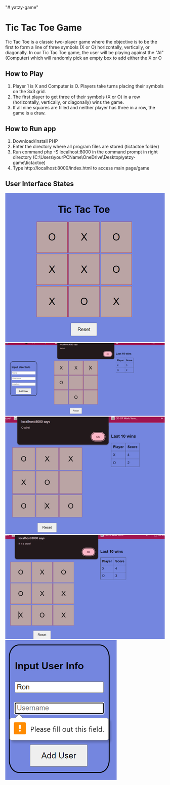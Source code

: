 "# yatzy-game" 
# Tic Tac Toe Game

Tic Tac Toe is a classic two-player game where the objective is to be the first to form a line of three symbols (X or O) horizontally, vertically, or diagonally. In our Tic Tac Toe game, the user will be playing against the "AI" (Computer) which will randomly pick an empty box to add either the X or O

## How to Play
1. Player 1 is X and Computer is O. Players take turns placing their symbols on the 3x3 grid.
2. The first player to get three of their symbols (X or O) in a row (horizontally, vertically, or diagonally) wins the game.
3. If all nine squares are filled and neither player has three in a row, the game is a draw.

## How to Run app
1. Download/Install PHP
2. Enter the directory where all program files are stored (tictactoe folder)
3. Run command php -S localhost:8000 in the command prompt in right directory (C:\Users\yourPCName\OneDrive\Desktop\yatzy-game\tictactoe)
4. Type http://localhost:8000/index.html to access main page/game

## User Interface States
![Main Menu](./docs/design_system/main_menu.png)
![XWINS](./docs/design_system/xwins.png)
![OWINS](./docs/design_system/owins.png)
![DRAW](./docs/design_system/draw.png)
![incomplete Sign Up](./docs/design_system/incompleteSingUp.png)


